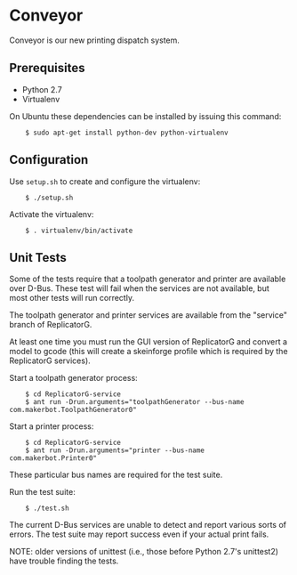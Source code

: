 Conveyor
========

Conveyor is our new printing dispatch system.

Prerequisites
-------------

* Python 2.7
* Virtualenv

On Ubuntu these dependencies can be installed by issuing this command:

        $ sudo apt-get install python-dev python-virtualenv

Configuration
-------------

Use `setup.sh` to create and configure the virtualenv:

        $ ./setup.sh

Activate the virtualenv:

        $ . virtualenv/bin/activate

Unit Tests
----------

Some of the tests require that a toolpath generator and printer are available
over D-Bus. These test will fail when the services are not available, but most
other tests will run correctly.

The toolpath generator and printer services are available from the "service"
branch of ReplicatorG.

At least one time you must run the GUI version of ReplicatorG and convert a
model to gcode (this will create a skeinforge profile which is required by the
ReplicatorG services).

Start a toolpath generator process:

        $ cd ReplicatorG-service
        $ ant run -Drun.arguments="toolpathGenerator --bus-name com.makerbot.ToolpathGenerator0"

Start a printer process:

        $ cd ReplicatorG-service
        $ ant run -Drun.arguments="printer --bus-name com.makerbot.Printer0"

These particular bus names are required for the test suite.

Run the test suite:

        $ ./test.sh

The current D-Bus services are unable to detect and report various sorts of
errors. The test suite may report success even if your actual print fails.

NOTE: older versions of unittest (i.e., those before Python 2.7's unittest2)
have trouble finding the tests.

